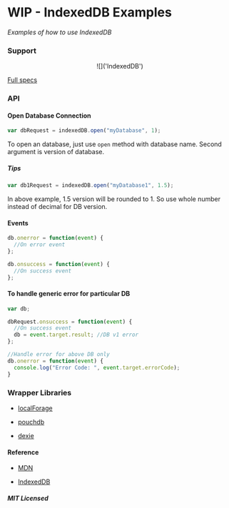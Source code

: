 # WIP - IndexedDB Examples

*Examples of how to use IndexedDB*

### Support

<p align="center">![]('IndexedDB')</p>

[Full specs](https://www.w3.org/TR/IndexedDB/)

### API


#### Open Database Connection

```js
var dbRequest = indexedDB.open("myDatabase", 1);
```

To open an database, just use ```open``` method with database name. Second argument is version of database.

##### Tips

```js
var db1Request = indexedDB.open("myDatabase1", 1.5);
```

In above example, 1.5 version will be rounded to 1. So use whole number instead of decimal for DB version.

#### Events

```js
db.onerror = function(event) {
  //On error event
};
```

```js
db.onsuccess = function(event) {
  //On success event
};
```

#### To handle generic error for particular DB

```js
var db;

dbRequest.onsuccess = function(event) {
  //On success event
  db = event.target.result; //DB v1 error
};

//Handle error for above DB only
db.onerror = function(event) {
  console.log("Error Code: ", event.target.errorCode);
}
```



### Wrapper Libraries

- [localForage](https://localforage.github.io/localForage/)

- [pouchdb](https://pouchdb.com/)

- [dexie](http://dexie.org/)


#### Reference

- [MDN](https://developer.mozilla.org/en-US/docs/Web/API/IndexedDB_API/Using_IndexedDB)

- [IndexedDB](https://gist.github.com/BigstickCarpet/a0d6389a5d0e3a24814b)



##### MIT Licensed
